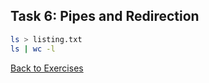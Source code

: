 ## Task 6: Pipes and Redirection

```bash
ls > listing.txt
ls | wc -l
```

[Back to Exercises](./Linux_Exercises.md)
